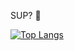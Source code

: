 SUP? 👋

[![Top Langs](https://github-readme-stats.vercel.app/api/top-langs/?username=kuldeepbrar11&layout=compact)](https://github.com/anuraghazra/github-readme-stats)
